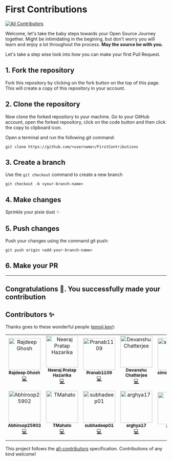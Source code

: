 # First Contributions
<!-- ALL-CONTRIBUTORS-BADGE:START - Do not remove or modify this section -->
[![All Contributors](https://img.shields.io/badge/all_contributors-13-orange.svg?style=flat-square)](#contributors-)
<!-- ALL-CONTRIBUTORS-BADGE:END -->

Welcome, let's take the baby steps towards your Open Source Journey together. Might be intimidating in the begining, but don't worry you will learn and enjoy a lot throughout the process. **May the source be with you.**

Let's take a step wise look into how you can make your first Pull Request.

## 1. Fork the repository

Fork this repository by clicking on the fork button on the top of this page. This will create a copy of this repository in your account.

## 2. Clone the repository

Now clone the forked repository to your machine. Go to your GitHub account, open the forked repository, click on the code button and then click the copy to clipboard icon.

Open a terminal and run the following git command:

```
git clone https://github.com/<username>/FirstContributions
```

## 3. Create a branch

Use the `git checkout` command to create a new branch

```
git checkout -b <your-branch-name>
```

## 4. Make changes

Sprinkle your pixie dust ✨

## 5. Push changes

Push your changes using the command git push:

```
git push origin <add-your-branch-name>
```

## 6. Make your PR

<hr>

<h2> Congratulations 🎉. You successfully made your contribution </h2>

## Contributors ✨

Thanks goes to these wonderful people ([emoji key](https://allcontributors.org/docs/en/emoji-key)):

<!-- ALL-CONTRIBUTORS-LIST:START - Do not remove or modify this section -->
<!-- prettier-ignore-start -->
<!-- markdownlint-disable -->
<table>
  <tbody>
    <tr>
      <td align="center"><a href="https://www.linkedin.com/in/rajdeep-ghosh-b518bb1b1/"><img src="https://avatars.githubusercontent.com/u/58541505?v=4?s=100" width="100px;" alt="Rajdeep Ghosh"/><br /><sub><b>Rajdeep Ghosh</b></sub></a><br /><a href="https://github.com/codeiiest-dev/FirstContributions/commits?author=Rajdeep-G" title="Code">💻</a></td>
      <td align="center"><a href="https://github.com/NeerajHazarika"><img src="https://avatars.githubusercontent.com/u/72177954?v=4?s=100" width="100px;" alt="Neeraj Pratap Hazarika"/><br /><sub><b>Neeraj Pratap Hazarika</b></sub></a><br /><a href="https://github.com/codeiiest-dev/FirstContributions/commits?author=NeerajHazarika" title="Code">💻</a></td>
      <td align="center"><a href="https://github.com/Pranab1109"><img src="https://avatars.githubusercontent.com/u/70249715?v=4?s=100" width="100px;" alt="Pranab1109"/><br /><sub><b>Pranab1109</b></sub></a><br /><a href="https://github.com/codeiiest-dev/FirstContributions/commits?author=Pranab1109" title="Code">💻</a></td>
      <td align="center"><a href="https://github.com/01-DC"><img src="https://avatars.githubusercontent.com/u/78012571?v=4?s=100" width="100px;" alt="Devanshu Chatterjee"/><br /><sub><b>Devanshu Chatterjee</b></sub></a><br /><a href="https://github.com/codeiiest-dev/FirstContributions/commits?author=01-DC" title="Code">💻</a></td>
      <td align="center"><a href="https://github.com/simeetnayan81"><img src="https://avatars.githubusercontent.com/u/78461155?v=4?s=100" width="100px;" alt="simeetnayan81"/><br /><sub><b>simeetnayan81</b></sub></a><br /><a href="https://github.com/codeiiest-dev/FirstContributions/commits?author=simeetnayan81" title="Code">💻</a></td>
      <td align="center"><a href="https://hrahul2605.netlify.app"><img src="https://avatars.githubusercontent.com/u/48245702?v=4?s=100" width="100px;" alt="Rahul Halder"/><br /><sub><b>Rahul Halder</b></sub></a><br /><a href="https://github.com/codeiiest-dev/FirstContributions/commits?author=hrahul2605" title="Code">💻</a></td>
      <td align="center"><a href="https://github.com/RaunakGN2001"><img src="https://avatars.githubusercontent.com/u/74176824?v=4?s=100" width="100px;" alt="Raunak Gayen"/><br /><sub><b>Raunak Gayen</b></sub></a><br /><a href="https://github.com/codeiiest-dev/FirstContributions/commits?author=RaunakGN2001" title="Code">💻</a></td>
    </tr>
    <tr>
      <td align="center"><a href="https://github.com/Abhiroop25902"><img src="https://avatars.githubusercontent.com/u/69428539?v=4?s=100" width="100px;" alt="Abhiroop25902"/><br /><sub><b>Abhiroop25902</b></sub></a><br /><a href="https://github.com/codeiiest-dev/FirstContributions/commits?author=Abhiroop25902" title="Code">💻</a></td>
      <td align="center"><a href="https://github.com/TMahato"><img src="https://avatars.githubusercontent.com/u/80240317?v=4?s=100" width="100px;" alt="TMahato"/><br /><sub><b>TMahato</b></sub></a><br /><a href="https://github.com/codeiiest-dev/FirstContributions/commits?author=TMahato" title="Code">💻</a></td>
      <td align="center"><a href="https://github.com/subhadeep01"><img src="https://avatars.githubusercontent.com/u/76871085?v=4?s=100" width="100px;" alt="subhadeep01"/><br /><sub><b>subhadeep01</b></sub></a><br /><a href="https://github.com/codeiiest-dev/FirstContributions/commits?author=subhadeep01" title="Code">💻</a></td>
      <td align="center"><a href="https://github.com/arghya17"><img src="https://avatars.githubusercontent.com/u/76816045?v=4?s=100" width="100px;" alt="arghya17"/><br /><sub><b>arghya17</b></sub></a><br /><a href="https://github.com/codeiiest-dev/FirstContributions/commits?author=arghya17" title="Code">💻</a></td>
      <td align="center"><a href="https://github.com/iftiquar"><img src="https://avatars.githubusercontent.com/u/84250004?v=4?s=100" width="100px;" alt="iftiquar"/><br /><sub><b>iftiquar</b></sub></a><br /><a href="https://github.com/codeiiest-dev/FirstContributions/commits?author=iftiquar" title="Documentation">📖</a></td>
      <td align="center"><a href="https://github.com/RP2025"><img src="https://avatars.githubusercontent.com/u/100781382?v=4?s=100" width="100px;" alt="Raksha Pahariya"/><br /><sub><b>Raksha Pahariya</b></sub></a><br /><a href="https://github.com/codeiiest-dev/FirstContributions/commits?author=RP2025" title="Code">💻</a></td>
    </tr>
  </tbody>
</table>

<!-- markdownlint-restore -->
<!-- prettier-ignore-end -->

<!-- ALL-CONTRIBUTORS-LIST:END -->

This project follows the [all-contributors](https://github.com/all-contributors/all-contributors) specification. Contributions of any kind welcome!